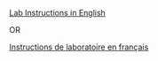 
  [Lab Instructions in English](README.en.md)

  OR

  [Instructions de laboratoire en français](README.fr.md)
      